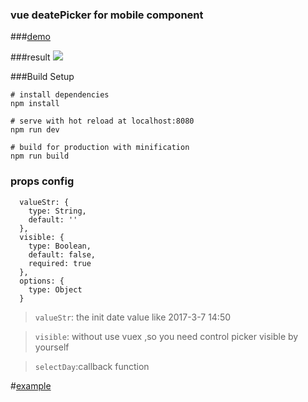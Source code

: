 ### vue deatePicker for mobile component

###[demo](http://k186studio.com/demos/vue/mobilePicker/)

###result
![](http://omhgkqaq2.bkt.clouddn.com/mobilepicker1.gif)


###Build Setup
```$xslt
# install dependencies
npm install

# serve with hot reload at localhost:8080
npm run dev

# build for production with minification
npm run build
```
### props config
```$xslt
  valueStr: {
    type: String,
    default: ''
  },
  visible: {
    type: Boolean,
    default: false,
    required: true
  },
  options: {
    type: Object
  }
```

>`valueStr`: the init date value like 2017-3-7 14:50

>`visible`: without use vuex ,so you need control picker visible by yourself

>`selectDay`:callback function

#[example](https://github.com/k186/vue-wheel-scroll-datepikcer/blob/master/src/view/pickerMobile/mobilePickerDemo.vue)
